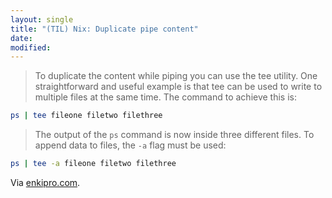 ```yaml
---
layout: single
title: "(TIL) Nix: Duplicate pipe content"
date:
modified:
---
```


> To duplicate the content while piping you can use the tee utility.
One straightforward and useful example is that tee can be used to write to multiple files
at the same time.
The command to achieve this is:

```bash
ps | tee fileone filetwo filethree
```

> The output of the `ps` command is now inside three different files.
To append data to files, the `-a` flag must be used:

```bash
ps | tee -a fileone filetwo filethree
```

Via [enkipro.com](https://enkipro.com/insight/56f437459d23a008008ad6b1).

